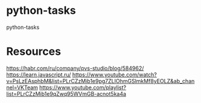 # python-tasks
python-tasks


# Resources
https://habr.com/ru/company/pvs-studio/blog/584962/
https://learn.javascript.ru/
https://www.youtube.com/watch?v=PsLzEAsphbM&list=PLrCZzMib1e9pg7ZLIOhmGSlmkMf8yEOLZ&ab_channel=VKTeam
https://www.youtube.com/playlist?list=PLrCZzMib1e9qZwq95WVmGB-acnot5ka4a